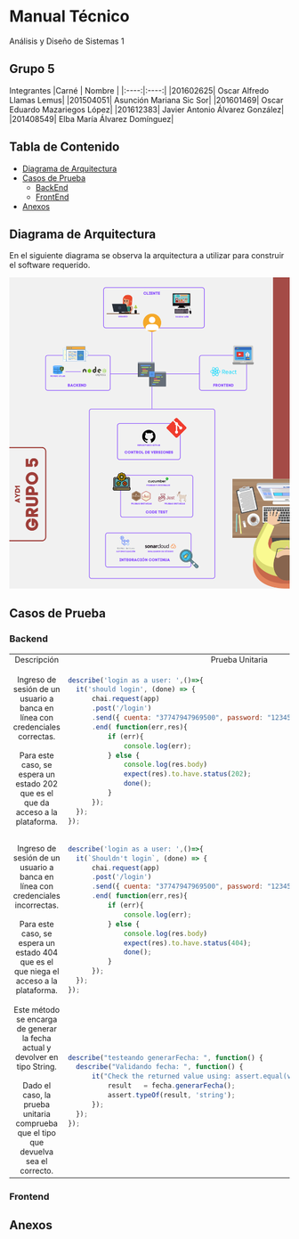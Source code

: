 # Manual Técnico
Análisis y Diseño de Sistemas 1

Grupo 5
---
Integrantes
|Carné | Nombre |
|:----:|:----:|
|201602625| Oscar Alfredo Llamas Lemus|
|201504051| Asunción Mariana Sic Sor|
|201601469| Oscar Eduardo Mazariegos López|
|201612383| Javier Antonio Álvarez González|
|201408549| Elba María Álvarez Domínguez|



## Tabla de Contenido
* [Diagrama de Arquitectura](#diagrama-de-arquitectura)
* [Casos de Prueba](#casos-de-prueba)
    * [BackEnd](#backend)
    * [FrontEnd](#frontend)
* [Anexos](#anexos)

## Diagrama de Arquitectura
En el siguiente diagrama se observa la arquitectura a utilizar para construir el software requerido.

![](img/arquitectura.png)

## Casos de Prueba
### Backend
<table>
<tr style="text-align:center;">
    <td>Descripción</td>
    <td>Prueba Unitaria</td>
</tr>
<tr>
<td style="text-align:center;">
Ingreso de sesión de un usuario a banca en línea con credenciales correctas. <br><br>
Para este caso, se espera un estado 202 que es el que da acceso a la plataforma.
</td>
<td>

  ```js
describe('login as a user: ',()=>{
    it('should login', (done) => {
        chai.request(app)
        .post('/login')
        .send({ cuenta: "37747947969500", password: "123456789"})
        .end( function(err,res){
            if (err){
                console.log(err);
            } else {
                console.log(res.body)
                expect(res).to.have.status(202);
                done();
            }
        });
    });
});
  ```
</td>
</tr>
<tr>
<td style="text-align:center;">
Ingreso de sesión de un usuario a banca en línea con credenciales incorrectas. <br><br>
Para este caso, se espera un estado 404 que es el que niega el acceso a la plataforma.
</td>
<td>

  ```js
describe('login as a user: ',()=>{
    it(`Shouldn't login`, (done) => {
        chai.request(app)
        .post('/login')
        .send({ cuenta: "37747947969500", password: "123456781"})
        .end( function(err,res){
            if (err){
                console.log(err);
            } else {
                console.log(res.body)
                expect(res).to.have.status(404);
                done();
            }
        });
    });
});
  ```
</td>
</tr>
<tr>
<td style="text-align:center;">
Este método se encarga de generar la fecha actual y devolver en tipo String. <br><br>
Dado el caso, la prueba unitaria comprueba que el tipo que devuelva sea el correcto.
</td>
<td>

  ```js
describe("testeando generarFecha: ", function() {
    describe("Validando fecha: ", function() {
        it("Check the returned value using: assert.equal(value,'value'): ", function() {
            result   = fecha.generarFecha();
            assert.typeOf(result, 'string');
        });
    });
});
  ```
</td>
</tr>
</table>

### Frontend
## Anexos
